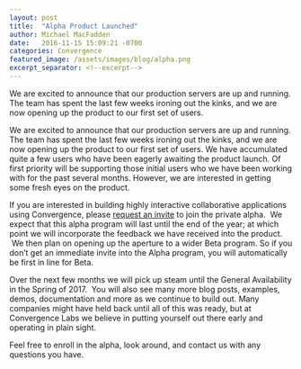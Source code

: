 ```yaml
---
layout: post
title:  "Alpha Product Launched"
author: Michael MacFadden
date:   2016-11-15 15:09:21 -0700
categories: Convergence
featured_image: /assets/images/blog/alpha.png
excerpt_separator: <!--excerpt-->
---
```

We are excited to announce that our production servers are up and running. The team has spent the last few weeks ironing out the kinks, and we are now opening up the product to our first set of users.
<!--excerpt-->

We are excited to announce that our production servers are up and running. The team has spent the last few weeks ironing out the kinks, and we are now opening up the product to our first set of users. We have accumulated quite a few users who have been eagerly awaiting the product launch. Of first priority will be supporting those initial users who we have been working with for the past several months. However, we are interested in getting some fresh eyes on the product.

If you are interested in building highly interactive collaborative applications using Convergence, please [request an invite](https://admin.convergence.io/request-invite) to join the private alpha.  We expect that this alpha program will last until the end of the year; at which point we will incorporate the feedback we have received into the product.  We then plan on opening up the aperture to a wider Beta program. So if you don’t get an immediate invite into the Alpha program, you will automatically be first in line for Beta.

Over the next few months we will pick up steam until the General Availability in the Spring of 2017.  You will also see many more blog posts, examples, demos, documentation and more as we continue to build out. Many companies might have held back until all of this was ready, but at Convergence Labs we believe in putting yourself out there early and operating in plain sight.

Feel free to enroll in the alpha, look around, and contact us with any questions you have.